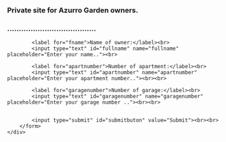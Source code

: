 <?php
include_once 'azurroheader.php'
?>
<!DOCTYPE html>
<html lang="en">
<head>
    <meta charset="UTF-8">
    <meta name="viewport" content="width=device-width, initial-scale=1.0">
    <link rel="stylesheet" type="text/css" href="azurrostyle.css" media="screen"/>
    <title>Index1</title>
</head>
<body>
    <div class="main">
        <div class="text">
            <h3>Private site for Azurro Garden owners.</h3>
            <h3>......................................</h3>
        </div>
        <form action="azurrodb.php" method="POST">

            <label for="fname">Name of owner:</label><br>
            <input type="text" id="fullname" name="fullname" placeholder="Enter your name.."><br>

            <label for="apartnumber">Number of apartment:</label><br>
            <input type="text" id="apartnumber" name="apartnumber" placeholder="Enter your apartment number.."><br><br>

            <label for="garagenumber">Number of garage:</label><br>
            <input type="text" id="garagenumber" name="garagenumber" placeholder="Enter your garage number .."><br><br>

            
            <input type="submit" id="submitbuton" value="Submit"><br><br>
        </form>
    </div>
</body>
<?php
include_once 'azurrofooter.php';
?>
</html>

